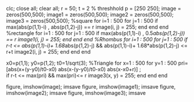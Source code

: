 clc;
close all;
clear all;
r = 50;
t = 2 % threshhold
p = [250 250];
image = zeros(500,500);
image1 = zeros(500,500);
image2 = zeros(500,500);
image3 = zeros(500,500);
%square
for i=1 : 500
    for j=1 : 500
        if max(abs(p(1,1)-i) , abs(p(1,2)-j)) == r 
            image(i, j) = 255;
        end
    end
end
%rectangle
for i=1 : 500
    for j=1 : 500
        if max(abs(p(1,1)-i) , 0.5*abs(p(1,2)-j)) == r 
            image1(i, j) = 255;
        end
    end
end
%Rhombus
for i=1 : 500
    for j=1 : 500
        if r-t <= abs(p(1,1)-i)+ 1.68*abs(p(1,2)-j) && abs(p(1,1)-i)+ 1.68*abs(p(1,2)-j) <= r+t 
            image2(i, j) = 255;
        end
    end
end

x0=p(1,1);
y0=p(1,2);
t0=1/sqrt(3);
%Triangle
for x=1 : 500
    for y=1 : 500
          pri= [abs(x+(y-y0)/t0-x0) abs(x-(y-y0)/t0-x0) abs(x-x0+r)] ;         
        if r-t <= max(pri) && max(pri)<= r 
            image3(x, y) = 255;
        end
    end
end

figure,
imshow(image);
imsave
figure,
imshow(image1);
imsave
figure,
imshow(image2);
imsave
figure,
imshow(image3);
imsave
